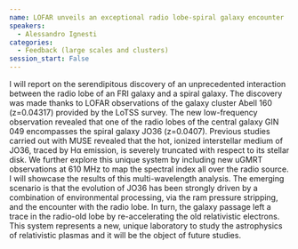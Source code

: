 ```yaml
---
name: LOFAR unveils an exceptional radio lobe-spiral galaxy encounter
speakers:
  - Alessandro Ignesti
categories:
  - Feedback (large scales and clusters)
session_start: False
---
```


I will report on the serendipitous discovery of an unprecedented interaction between the radio lobe of an FRI galaxy and a spiral galaxy. The discovery was made thanks to LOFAR observations of the galaxy cluster Abell 160 (z=0.04317) provided by the LoTSS survey. The new low-frequency observation revealed that one of the radio lobes of the central galaxy GIN 049 encompasses the spiral galaxy JO36 (z=0.0407). Previous studies carried out with MUSE revealed that the hot, ionized interstellar medium of JO36, traced by Hα emission, is severely truncated with respect to its stellar disk.  We further explore this unique system by including new uGMRT observations at 610 MHz to map the spectral index all over the radio source. I will showcase the results of this multi-wavelength analysis. The emerging scenario is that the evolution of JO36 has been strongly driven by a combination of environmental processing, via the ram pressure stripping, and the encounter with the radio lobe. In turn, the galaxy passage left a trace in the radio-old lobe by re-accelerating the old relativistic electrons. This system represents a new, unique laboratory to study the astrophysics of relativistic plasmas and it will be the object of future studies.